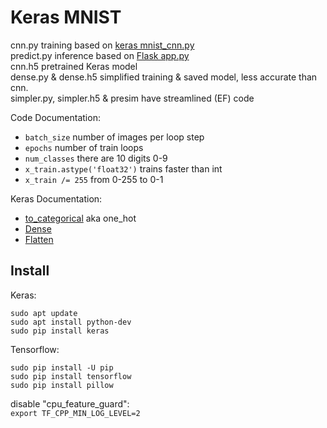 # Keras MNIST

cnn.py training based on [keras mnist_cnn.py](https://github.com/fchollet/keras/blob/master/examples/mnist_cnn.py)  
predict.py inference based on [Flask app.py](https://github.com/llSourcell/how_to_deploy_a_keras_model_to_production/blob/master/app.py)  
cnn.h5 pretrained Keras model  
dense.py & dense.h5 simplified training & saved model, less accurate than cnn.  
simpler.py, simpler.h5 & presim have streamlined (EF) code   

Code Documentation:  
* `batch_size` number of images per loop step
* `epochs` number of train loops
* `num_classes` there are 10 digits 0-9
* `x_train.astype('float32')` trains faster than int
* `x_train /= 255` from 0-255 to 0-1

Keras Documentation:  
* [to_categorical](https://keras.io/utils/#to_categorical) aka one_hot
* [Dense](https://keras.io/layers/core/#dense)
* [Flatten](https://keras.io/layers/core/#flatten)

## Install
Keras:  

    sudo apt update 
    sudo apt install python-dev 
    sudo pip install keras

Tensorflow:
    
    sudo pip install -U pip  
    sudo pip install tensorflow 
    sudo pip install pillow 
    
disable "cpu_feature_guard":  
`export TF_CPP_MIN_LOG_LEVEL=2`